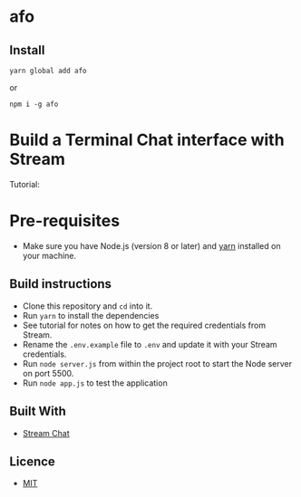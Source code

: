 # afo

## Install

```
yarn global add afo
```

or

```
npm i -g afo
```

# Build a Terminal Chat interface with Stream

Tutorial:

# Pre-requisites

- Make sure you have Node.js (version 8 or later) and [yarn](https://yarnpkg.com/lang/en/docs/install/) installed on your machine.

## Build instructions

- Clone this repository and `cd` into it.
- Run `yarn` to install the dependencies
- See tutorial for notes on how to get the required credentials from Stream.
- Rename the `.env.example` file to `.env` and update it with your Stream credentials.
- Run `node server.js` from within the project root to start the Node server on port 5500.
- Run `node app.js` to test the application

## Built With

- [Stream Chat](https://getstream.io/chat/)

## Licence

- [MIT](https://opensource.org/licenses/MIT)
